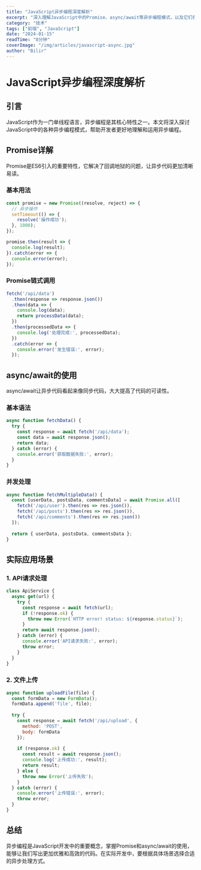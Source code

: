 ```yaml
---
title: "JavaScript异步编程深度解析"
excerpt: "深入理解JavaScript中的Promise、async/await等异步编程模式，以及它们在实际开发中的应用场景。"
category: "技术"
tags: ["前端", "JavaScript"]
date: "2024-01-15"
readTime: "8分钟"
coverImage: "/img/articles/javascript-async.jpg"
author: "Bilir"
---
```


# JavaScript异步编程深度解析

## 引言

JavaScript作为一门单线程语言，异步编程是其核心特性之一。本文将深入探讨JavaScript中的各种异步编程模式，帮助开发者更好地理解和运用异步编程。

## Promise详解

Promise是ES6引入的重要特性，它解决了回调地狱的问题，让异步代码更加清晰易读。

### 基本用法

```javascript
const promise = new Promise((resolve, reject) => {
  // 异步操作
  setTimeout(() => {
    resolve('操作成功');
  }, 1000);
});

promise.then(result => {
  console.log(result);
}).catch(error => {
  console.error(error);
});
```

### Promise链式调用

```javascript
fetch('/api/data')
  .then(response => response.json())
  .then(data => {
    console.log(data);
    return processData(data);
  })
  .then(processedData => {
    console.log('处理完成:', processedData);
  })
  .catch(error => {
    console.error('发生错误:', error);
  });
```

## async/await的使用

async/await让异步代码看起来像同步代码，大大提高了代码的可读性。

### 基本语法

```javascript
async function fetchData() {
  try {
    const response = await fetch('/api/data');
    const data = await response.json();
    return data;
  } catch (error) {
    console.error('获取数据失败:', error);
  }
}
```

### 并发处理

```javascript
async function fetchMultipleData() {
  const [userData, postsData, commentsData] = await Promise.all([
    fetch('/api/user').then(res => res.json()),
    fetch('/api/posts').then(res => res.json()),
    fetch('/api/comments').then(res => res.json())
  ]);
  
  return { userData, postsData, commentsData };
}
```

## 实际应用场景

### 1. API请求处理

```javascript
class ApiService {
  async get(url) {
    try {
      const response = await fetch(url);
      if (!response.ok) {
        throw new Error(`HTTP error! status: ${response.status}`);
      }
      return await response.json();
    } catch (error) {
      console.error('API请求失败:', error);
      throw error;
    }
  }
}
```

### 2. 文件上传

```javascript
async function uploadFile(file) {
  const formData = new FormData();
  formData.append('file', file);
  
  try {
    const response = await fetch('/api/upload', {
      method: 'POST',
      body: formData
    });
    
    if (response.ok) {
      const result = await response.json();
      console.log('上传成功:', result);
      return result;
    } else {
      throw new Error('上传失败');
    }
  } catch (error) {
    console.error('上传错误:', error);
    throw error;
  }
}
```

## 总结

异步编程是JavaScript开发中的重要概念，掌握Promise和async/await的使用，能够让我们写出更加优雅和高效的代码。在实际开发中，要根据具体场景选择合适的异步处理方式。
